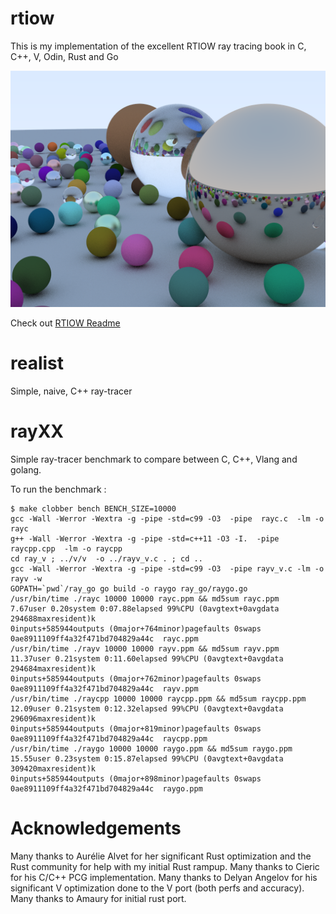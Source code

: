 # rtiow
This is my implementation of the excellent RTIOW ray tracing book in C, C++, V, Odin, Rust and Go

![C RTIOW screenshot](main14.png)

Check out [RTIOW Readme](rtiow/README.md)

# realist
Simple, naive, C++ ray-tracer

# rayXX
Simple ray-tracer benchmark to compare between C, C++, Vlang and golang.

To run the benchmark :
```
$ make clobber bench BENCH_SIZE=10000
gcc -Wall -Werror -Wextra -g -pipe -std=c99 -O3  -pipe  rayc.c  -lm -o rayc
g++ -Wall -Werror -Wextra -g -pipe -std=c++11 -O3 -I.  -pipe  raycpp.cpp  -lm -o raycpp
cd ray_v ; ../v/v  -o ../rayv_v.c . ; cd ..
gcc -Wall -Werror -Wextra -g -pipe -std=c99 -O3  -pipe rayv_v.c -lm -o rayv -w
GOPATH=`pwd`/ray_go go build -o raygo ray_go/raygo.go
/usr/bin/time ./rayc 10000 10000 rayc.ppm && md5sum rayc.ppm
7.67user 0.20system 0:07.88elapsed 99%CPU (0avgtext+0avgdata 294688maxresident)k
0inputs+585944outputs (0major+764minor)pagefaults 0swaps
0ae8911109ff4a32f471bd704829a44c  rayc.ppm
/usr/bin/time ./rayv 10000 10000 rayv.ppm && md5sum rayv.ppm
11.37user 0.21system 0:11.60elapsed 99%CPU (0avgtext+0avgdata 294684maxresident)k
0inputs+585944outputs (0major+762minor)pagefaults 0swaps
0ae8911109ff4a32f471bd704829a44c  rayv.ppm
/usr/bin/time ./raycpp 10000 10000 raycpp.ppm && md5sum raycpp.ppm
12.09user 0.21system 0:12.32elapsed 99%CPU (0avgtext+0avgdata 296096maxresident)k
0inputs+585944outputs (0major+819minor)pagefaults 0swaps
0ae8911109ff4a32f471bd704829a44c  raycpp.ppm
/usr/bin/time ./raygo 10000 10000 raygo.ppm && md5sum raygo.ppm
15.55user 0.23system 0:15.87elapsed 99%CPU (0avgtext+0avgdata 309420maxresident)k
0inputs+585944outputs (0major+898minor)pagefaults 0swaps
0ae8911109ff4a32f471bd704829a44c  raygo.ppm
```

# Acknowledgements
Many thanks to Aurélie Alvet for her significant Rust optimization
and the Rust community for help with my initial Rust rampup.
Many thanks to Cieric for his C/C++ PCG implementation.
Many thanks to Delyan Angelov for his significant V optimization
done to the V port (both perfs and accuracy).
Many thanks to Amaury for initial rust port.
